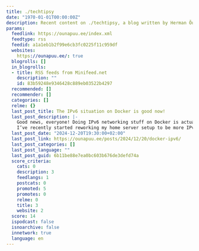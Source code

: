 ```yaml
---
title: ./techtipsy
date: "1970-01-01T00:00:00Z"
description: Recent content on ./techtipsy, a blog written by Herman Õunapuu.
params:
  feedlink: https://ounapuu.ee/index.xml
  feedtype: rss
  feedid: a1a1eb1b2f99e6cb3fc0225f11c959df
  websites:
    https://ounapuu.ee/: true
  blogrolls: []
  in_blogrolls:
  - title: RSS feeds from Minifeed.net
    description: ""
    id: 83b59248e9346428c889eb03522b4297
  recommended: []
  recommender: []
  categories: []
  relme: {}
  last_post_title: The IPv6 situation on Docker is good now!
  last_post_description: |-
    Good news, everyone! Doing IPv6 networking stuff on Docker is actually good now!
    I’ve recently started reworking my home server setup to be more IPv6 compatible, and as part of that I learned
  last_post_date: "2024-12-20T19:30:00+02:00"
  last_post_link: https://ounapuu.ee/posts/2024/12/20/docker-ipv6/
  last_post_categories: []
  last_post_language: ""
  last_post_guid: 6b11be88e7ea0bc603b676de3defd74a
  score_criteria:
    cats: 0
    description: 3
    feedlangs: 1
    postcats: 0
    promoted: 5
    promotes: 0
    relme: 0
    title: 3
    website: 2
  score: 14
  ispodcast: false
  isnoarchive: false
  innetwork: true
  language: en
---
```

